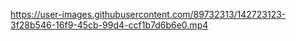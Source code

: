 https://user-images.githubusercontent.com/89732313/142723123-3f28b546-16f9-45cb-99d4-ccf1b7d6b6e0.mp4
